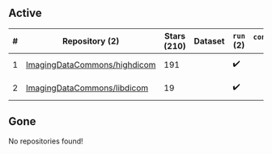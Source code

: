 ## Active
| # | Repository (2) | Stars (210) | Dataset | `run` (2) | `containers-run` | Last Modified |
| --- | --- | --- | --- | --- | --- | --- |
| 1 | [ImagingDataCommons/highdicom](https://github.com/ImagingDataCommons/highdicom) | 191 |  | :heavy_check_mark: |  | 2025-03-18 21:28:04+00:00 |
| 2 | [ImagingDataCommons/libdicom](https://github.com/ImagingDataCommons/libdicom) | 19 |  | :heavy_check_mark: |  | 2025-02-25 14:12:57+00:00 |

## Gone
No repositories found!
